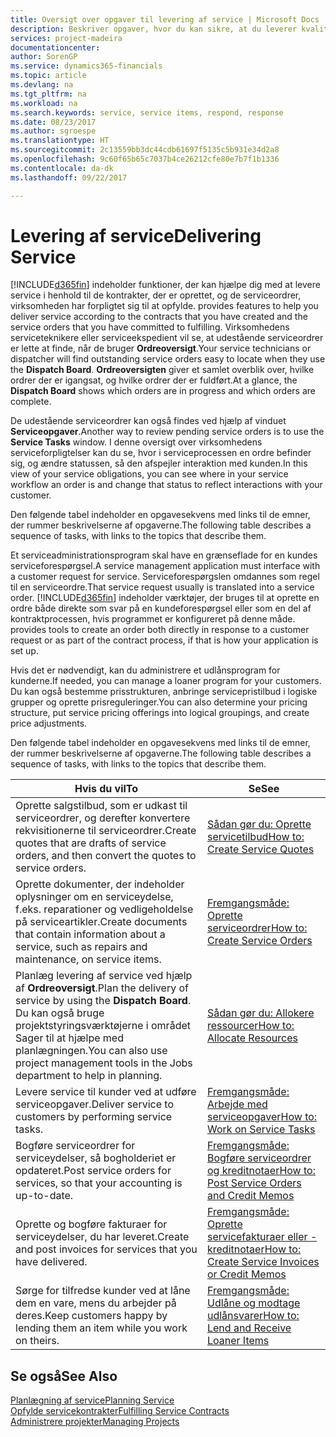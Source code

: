 ```yaml
---
title: Oversigt over opgaver til levering af service | Microsoft Docs
description: Beskriver opgaver, hvor du kan sikre, at du leverer kvalitetsservice og leverer op til aftaler med kunderne.
services: project-madeira
documentationcenter: 
author: SorenGP
ms.service: dynamics365-financials
ms.topic: article
ms.devlang: na
ms.tgt_pltfrm: na
ms.workload: na
ms.search.keywords: service, service items, respond, response
ms.date: 08/23/2017
ms.author: sgroespe
ms.translationtype: HT
ms.sourcegitcommit: 2c13559bb3dc44cdb61697f5135c5b931e34d2a8
ms.openlocfilehash: 9c60f65b65c7037b4ce26212cfe80e7b7f1b1336
ms.contentlocale: da-dk
ms.lasthandoff: 09/22/2017

---
```

# <a name="delivering-service"></a><span data-ttu-id="8f7b3-103">Levering af service</span><span class="sxs-lookup"><span data-stu-id="8f7b3-103">Delivering Service</span></span>
[!INCLUDE[d365fin](includes/d365fin_md.md)]<span data-ttu-id="8f7b3-104"> indeholder funktioner, der kan hjælpe dig med at levere service i henhold til de kontrakter, der er oprettet, og de serviceordrer, virksomheden har forpligtet sig til at opfylde.</span><span class="sxs-lookup"><span data-stu-id="8f7b3-104"> provides features to help you deliver service according to the contracts that you have created and the service orders that you have committed to fulfilling.</span></span> <span data-ttu-id="8f7b3-105">Virksomhedens serviceteknikere eller serviceekspedient vil se, at udestående serviceordrer er lette at finde, når de bruger **Ordreoversigt**.</span><span class="sxs-lookup"><span data-stu-id="8f7b3-105">Your service technicians or dispatcher will find outstanding service orders easy to locate when they use the **Dispatch Board**.</span></span> <span data-ttu-id="8f7b3-106">**Ordreoversigten** giver et samlet overblik over, hvilke ordrer der er igangsat, og hvilke ordrer der er fuldført.</span><span class="sxs-lookup"><span data-stu-id="8f7b3-106">At a glance, the **Dispatch Board** shows which orders are in progress and which orders are complete.</span></span>  
  
<span data-ttu-id="8f7b3-107">De udestående serviceordrer kan også findes ved hjælp af vinduet **Serviceopgaver**.</span><span class="sxs-lookup"><span data-stu-id="8f7b3-107">Another way to review pending service orders is to use the **Service Tasks** window.</span></span> <span data-ttu-id="8f7b3-108">I denne oversigt over virksomhedens serviceforpligtelser kan du se, hvor i serviceprocessen en ordre befinder sig, og ændre statussen, så den afspejler interaktion med kunden.</span><span class="sxs-lookup"><span data-stu-id="8f7b3-108">In this view of your service obligations, you can see where in your service workflow an order is and change that status to reflect interactions with your customer.</span></span>  
  
<span data-ttu-id="8f7b3-109">Den følgende tabel indeholder en opgavesekvens med links til de emner, der rummer beskrivelserne af opgaverne.</span><span class="sxs-lookup"><span data-stu-id="8f7b3-109">The following table describes a sequence of tasks, with links to the topics that describe them.</span></span>   

<span data-ttu-id="8f7b3-110">Et serviceadministrationsprogram skal have en grænseflade for en kundes serviceforespørgsel.</span><span class="sxs-lookup"><span data-stu-id="8f7b3-110">A service management application must interface with a customer request for service.</span></span> <span data-ttu-id="8f7b3-111">Serviceforespørgslen omdannes som regel til en serviceordre.</span><span class="sxs-lookup"><span data-stu-id="8f7b3-111">That service request usually is translated into a service order.</span></span> [!INCLUDE[d365fin](includes/d365fin_md.md)]<span data-ttu-id="8f7b3-112"> indeholder værktøjer, der bruges til at oprette en ordre både direkte som svar på en kundeforespørgsel eller som en del af kontraktprocessen, hvis programmet er konfigureret på denne måde.</span><span class="sxs-lookup"><span data-stu-id="8f7b3-112"> provides tools to create an order both directly in response to a customer request or as part of the contract process, if that is how your application is set up.</span></span>  
  
<span data-ttu-id="8f7b3-113">Hvis det er nødvendigt, kan du administrere et udlånsprogram for kunderne.</span><span class="sxs-lookup"><span data-stu-id="8f7b3-113">If needed, you can manage a loaner program for your customers.</span></span> <span data-ttu-id="8f7b3-114">Du kan også bestemme prisstrukturen, anbringe servicepristilbud i logiske grupper og oprette prisreguleringer.</span><span class="sxs-lookup"><span data-stu-id="8f7b3-114">You can also determine your pricing structure, put service pricing offerings into logical groupings, and create price adjustments.</span></span>  
  
<span data-ttu-id="8f7b3-115">Den følgende tabel indeholder en opgavesekvens med links til de emner, der rummer beskrivelserne af opgaverne.</span><span class="sxs-lookup"><span data-stu-id="8f7b3-115">The following table describes a sequence of tasks, with links to the topics that describe them.</span></span>   
  
|<span data-ttu-id="8f7b3-116">**Hvis du vil**</span><span class="sxs-lookup"><span data-stu-id="8f7b3-116">**To**</span></span>|<span data-ttu-id="8f7b3-117">**Se**</span><span class="sxs-lookup"><span data-stu-id="8f7b3-117">**See**</span></span>|  
|------------|-------------|  
|<span data-ttu-id="8f7b3-118">Oprette salgstilbud, som er udkast til serviceordrer, og derefter konvertere rekvisitionerne til serviceordrer.</span><span class="sxs-lookup"><span data-stu-id="8f7b3-118">Create quotes that are drafts of service orders, and then convert the quotes to service orders.</span></span>|[<span data-ttu-id="8f7b3-119">Sådan gør du: Oprette servicetilbud</span><span class="sxs-lookup"><span data-stu-id="8f7b3-119">How to: Create Service Quotes</span></span>](service-how-to-create-service-quotes.md)|
|<span data-ttu-id="8f7b3-120">Oprette dokumenter, der indeholder oplysninger om en serviceydelse, f.eks. reparationer og vedligeholdelse på serviceartikler.</span><span class="sxs-lookup"><span data-stu-id="8f7b3-120">Create documents that contain information about a service, such as repairs and maintenance, on service items.</span></span>|[<span data-ttu-id="8f7b3-121">Fremgangsmåde: Oprette serviceordrer</span><span class="sxs-lookup"><span data-stu-id="8f7b3-121">How to: Create Service Orders</span></span>](service-how-to-create-service-orders.md)|
|<span data-ttu-id="8f7b3-122">Planlæg levering af service ved hjælp af **Ordreoversigt**.</span><span class="sxs-lookup"><span data-stu-id="8f7b3-122">Plan the delivery of service by using the **Dispatch Board**.</span></span> <span data-ttu-id="8f7b3-123">Du kan også bruge projektstyringsværktøjerne i området Sager til at hjælpe med planlægningen.</span><span class="sxs-lookup"><span data-stu-id="8f7b3-123">You can also use project management tools in the Jobs department to help in planning.</span></span>|[<span data-ttu-id="8f7b3-124">Sådan gør du: Allokere ressourcer</span><span class="sxs-lookup"><span data-stu-id="8f7b3-124">How to: Allocate Resources</span></span>](service-how-to-allocate-resources.md)|  
|<span data-ttu-id="8f7b3-125">Levere service til kunder ved at udføre serviceopgaver.</span><span class="sxs-lookup"><span data-stu-id="8f7b3-125">Deliver service to customers by performing service tasks.</span></span>|[<span data-ttu-id="8f7b3-126">Fremgangsmåde: Arbejde med serviceopgaver</span><span class="sxs-lookup"><span data-stu-id="8f7b3-126">How to: Work on Service Tasks</span></span>](service-how-to-work-on-service-tasks.md)|  
|<span data-ttu-id="8f7b3-127">Bogføre serviceordrer for serviceydelser, så bogholderiet er opdateret.</span><span class="sxs-lookup"><span data-stu-id="8f7b3-127">Post service orders for services, so that your accounting is up-to-date.</span></span>|[<span data-ttu-id="8f7b3-128">Fremgangsmåde: Bogføre serviceordrer og kreditnotaer</span><span class="sxs-lookup"><span data-stu-id="8f7b3-128">How to: Post Service Orders and Credit Memos</span></span>](service-how-to-post-service-orders.md)|  
|<span data-ttu-id="8f7b3-129">Oprette og bogføre fakturaer for serviceydelser, du har leveret.</span><span class="sxs-lookup"><span data-stu-id="8f7b3-129">Create and post invoices for services that you have delivered.</span></span>|[<span data-ttu-id="8f7b3-130">Fremgangsmåde: Oprette servicefakturaer eller -kreditnotaer</span><span class="sxs-lookup"><span data-stu-id="8f7b3-130">How to: Create Service Invoices or Credit Memos</span></span>](service-how-create-invoices.md)|  
|<span data-ttu-id="8f7b3-131">Sørge for tilfredse kunder ved at låne dem en vare, mens du arbejder på deres.</span><span class="sxs-lookup"><span data-stu-id="8f7b3-131">Keep customers happy by lending them an item while you work on theirs.</span></span>| [<span data-ttu-id="8f7b3-132">Fremgangsmåde: Udlåne og modtage udlånsvarer</span><span class="sxs-lookup"><span data-stu-id="8f7b3-132">How to: Lend and Receive Loaner Items</span></span>](service-how-to-lend-receive-loaners.md)|
  
## <a name="see-also"></a><span data-ttu-id="8f7b3-133">Se også</span><span class="sxs-lookup"><span data-stu-id="8f7b3-133">See Also</span></span>  
[<span data-ttu-id="8f7b3-134">Planlægning af service</span><span class="sxs-lookup"><span data-stu-id="8f7b3-134">Planning Service</span></span>](service-plan-service.md)  
[<span data-ttu-id="8f7b3-135">Opfylde servicekontrakter</span><span class="sxs-lookup"><span data-stu-id="8f7b3-135">Fulfilling Service Contracts</span></span>](service-fulfill-service-contracts.md)  
[<span data-ttu-id="8f7b3-136">Administrere projekter</span><span class="sxs-lookup"><span data-stu-id="8f7b3-136">Managing Projects</span></span>](projects-manage-projects.md)  

